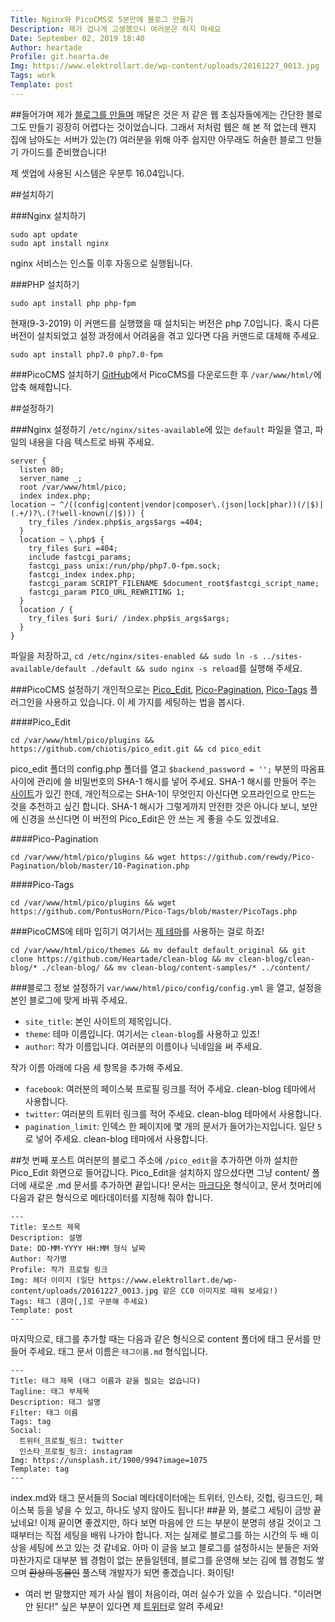 ```yaml
---
Title: Nginx와 PicoCMS로 5분만에 블로그 만들기
Description: 제가 겁나게 고생했으니 여러분은 하지 마세요
Date: September 02, 2019 18:40
Author: heartade
Profile: git.hearta.de
Img: https://www.elektrollart.de/wp-content/uploads/20161227_0013.jpg
Tags: work
Template: post
---
```


##들어가며
제가 [블로그를 만들며](%base_url%/first_post) 깨달은 것은 저 같은 웹 초심자들에게는 간단한 블로그도 만들기 굉장히 어렵다는 것이었습니다. 그래서 저처럼 웹은 해 본 적 없는데 왠지 집에 남아도는 서버가 있는(?) 여러분을 위해 아주 쉽지만 아무래도 허술한 블로그 만들기 가이드를 준비했습니다!


제 셋업에 사용된 시스템은 우분투 16.04입니다.


##설치하기

###Nginx 설치하기
```
sudo apt update
sudo apt install nginx
```
nginx 서비스는 인스톨 이후 자동으로 실행됩니다.


###PHP 설치하기
```
sudo apt install php php-fpm
```


현재(9-3-2019) 이 커맨드를 실행했을 때 설치되는 버전은 php 7.0입니다. 혹시 다른 버전이 설치되었고 설정 과정에서 어려움을 겪고 있다면 다음 커맨드로 대체해 주세요.
```
sudo apt install php7.0 php7.0-fpm
```


###PicoCMS 설치하기
[GitHub](https://github.com/picocms/Pico/releases/tag/v2.0.4)에서 PicoCMS를 다운로드한 후 `/var/www/html/`에 압축 해제합니다.


##설정하기

###Nginx 설정하기
`/etc/nginx/sites-available`에 있는 `default` 파일을 열고, 파일의 내용을 다음 텍스트로 바꿔 주세요.


```
server {
  listen 80;
  server_name _;
  root /var/www/html/pico;
  index index.php;
location ~ ^/((config|content|vendor|composer\.(json|lock|phar))(/|$)|(.+/)?\.(?!well-known(/|$))) {
    try_files /index.php$is_args$args =404;
  }
  location ~ \.php$ {
    try_files $uri =404;
    include fastcgi_params;
    fastcgi_pass unix:/run/php/php7.0-fpm.sock;
    fastcgi_index index.php;
    fastcgi_param SCRIPT_FILENAME $document_root$fastcgi_script_name;
    fastcgi_param PICO_URL_REWRITING 1;
  }
  location / {
    try_files $uri $uri/ /index.php$is_args$args;
  }
}
```


파일을 저장하고, `cd /etc/nginx/sites-enabled && sudo ln -s ../sites-available/default ./default && sudo nginx -s reload`를 실행해 주세요.


###PicoCMS 설정하기
개인적으로는 [Pico_Edit](https://github.com/chiotis/pico_edit), [Pico-Pagination](https://github.com/rewdy/Pico-Pagination), [Pico-Tags](https://github.com/PontusHorn/Pico-Tags) 플러그인을 사용하고 있습니다. 이 세 가지를 세팅하는 법을 봅시다.


####Pico_Edit
```
cd /var/www/html/pico/plugins && https://github.com/chiotis/pico_edit.git && cd pico_edit
```


pico_edit 폴더의 config.php 폴더를 열고
```$backend_password = '';``` 부분의 따옴표 사이에 관리에 쓸 비밀번호의 SHA-1 해시를 넣어 주세요. SHA-1 해시를 만들어 주는 [사이트](http://www.sha1-online.com)가 있긴 한데, 개인적으로는 SHA-1이 무엇인지 아신다면 오프라인으로 만드는 것을 추천하고 싶긴 합니다. SHA-1 해시가 그렇게까지 안전한 것은 아니다 보니, 보안에 신경을 쓰신다면 이 버전의 Pico_Edit은 안 쓰는 게 좋을 수도 있겠네요.


####Pico-Pagination
```
cd /var/www/html/pico/plugins && wget https://github.com/rewdy/Pico-Pagination/blob/master/10-Pagination.php
```


####Pico-Tags
```
cd /var/www/html/pico/plugins && wget https://github.com/PontusHorn/Pico-Tags/blob/master/PicoTags.php
```


###PicoCMS에 테마 입히기
여기서는 [제 테마](%base_url%/new-pico-theme)를 사용하는 걸로 하죠!
```
cd /var/www/html/pico/themes && mv default default_original && git clone https://github.com/Heartade/clean-blog && mv clean-blog/clean-blog/* ./clean-blog/ && mv clean-blog/content-samples/* ../content/
```


###블로그 정보 설정하기
```var/www/html/pico/config/config.yml``` 을 열고, 설정을 본인 블로그에 맞게 바꿔 주세요.


* `site_title`: 본인 사이트의 제목입니다.
* `theme`: 테마 이름입니다. 여기서는 `clean-blog`를 사용하고 있죠!
* `author`: 작가 이름입니다. 여러분의 이름이나 닉네임을 써 주세요.


작가 이름 아래에 다음 세 항목을 추가해 주세요.
* `facebook`: 여러분의 페이스북 프로필 링크를 적어 주세요. clean-blog 테마에서 사용합니다.
* `twitter`: 여러분의 트위터 링크를 적어 주세요. clean-blog 테마에서 사용합니다.
* `pagination_limit`: 인덱스 한 페이지에 몇 개의 문서가 들어가는지입니다. 일단 `5`로 넣어 주세요. clean-blog 테마에서 사용합니다.


##첫 번째 포스트
여러분의 블로그 주소에 `/pico_edit`을 추가하면 아까 설치한 Pico_Edit 화면으로 들어갑니다. Pico_Edit을 설치하지 않으셨다면 그냥 content/ 폴더에 새로운 .md 문서를 추가하면 끝입니다!
문서는 [마크다운](https://en.wikipedia.org/wiki/Markdown) 형식이고, 문서 첫머리에 다음과 같은 형식으로 메타데이터를 지정해 줘야 합니다.
```
---
Title: 포스트 제목
Description: 설명
Date: DD-MM-YYYY HH:MM 형식 날짜
Author: 작가명
Profile: 작가 프로필 링크
Img: 헤더 이미지 (일단 https://www.elektrollart.de/wp-content/uploads/20161227_0013.jpg 같은 CC0 이미지로 때워 보세요!)
Tags: 태그 (콤마[,]로 구분해 주세요)
Template: post
---
```
마지막으로, 태그를 추가할 때는 다음과 같은 형식으로 content 폴더에 태그 문서를 만들어 주세요. 태그 문서 이름은 `태그이름.md` 형식입니다.
```
---
Title: 태그 제목 (태그 이름과 같을 필요는 없습니다)
Tagline: 태그 부제목
Description: 태그 설명
Filter: 태그 이름
Tags: tag
Social:
  트위터_프로필_링크: twitter
  인스타_프로필_링크: instagram
Img: https://unsplash.it/1900/994?image=1075
Template: tag
---
```
index.md와 태그 문서들의 Social 메타데이터에는 트위터, 인스타, 깃헙, 링크드인, 페이스북 등을 넣을 수 있고, 하나도 넣지 않아도 됩니다!
##끝
와, 블로그 세팅이 금방 끝났네요! 이제 끝이면 좋겠지만, 하다 보면 마음에 안 드는 부분이 분명히 생길 것이고 그 때부터는 직접 세팅을 배워 나가야 합니다. 저는 실제로 블로그를 하는 시간의 두 배 이상을 세팅에 쓰고 있는 것 같네요. 아마 이 글을 보고 블로그를 설정하시는 분들은 저와 마찬가지로 대부분 웹 경험이 없는 분들일텐데, 블로그를 운영해 보는 김에 웹 경험도 쌓으며 ~~환상의 동물인~~ 풀스택 개발자가 되면 좋겠습니다. 화이팅!


* 여러 번 말했지만 제가 사실 웹이 처음이라, 여러 실수가 있을 수 있습니다. "이러면 안 된다!" 싶은 부분이 있다면 제 [트위터](https://twitter.com/heartade_)로 알려 주세요!
<!--stackedit_data:
eyJoaXN0b3J5IjpbLTc1NzgzNDg4N119
-->
